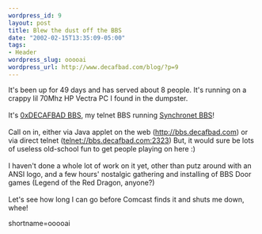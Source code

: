 ```yaml
--- 
wordpress_id: 9
layout: post
title: Blew the dust off the BBS
date: "2002-02-15T13:35:09-05:00"
tags: 
- Header
wordpress_slug: ooooai
wordpress_url: http://www.decafbad.com/blog/?p=9
---
```

It's been up for 49 days and has served about 8 people.  It's running on a crappy lil 70Mhz HP Vectra PC I found in the dumpster. 
<br /><br />
It's <a href="http://bbs.decafbad.com">0xDECAFBAD BBS</a>, my telnet BBS running <a href="http://www.synchro.net">Synchronet BBS</a>!
<br /><br />
Call on in, either via Java applet on the web (<a href="http://bbs.decafbad.com">http://bbs.decafbad.com</a>) or via direct telnet (<a href="telnet://bbs.decafbad.com:2323">telnet://bbs.decafbad.com:2323</a>)  But, it would sure be lots of useless old-school fun to get people playing on here :)
<br /><br />
I haven't done a whole lot of work on it yet, other than putz around with an ANSI logo, and a few hours' nostalgic gathering and installing of BBS Door games (Legend of the Red Dragon, anyone?)
<br /><br />
Let's see how long I can go before Comcast finds it and shuts me down, whee!
<!--more-->
shortname=ooooai

